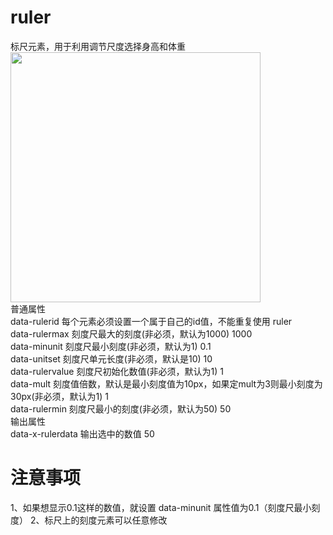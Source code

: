 # ruler
标尺元素，用于利用调节尺度选择身高和体重<br>
<img src="http://www.wware.org/img/rulers.png" width="400px"><br>
普通属性<br>
data-rulerid	每个元素必须设置一个属于自己的id值，不能重复使用	ruler<br>
data-rulermax	刻度尺最大的刻度(非必须，默认为1000)	1000<br>
data-minunit	刻度尺最小刻度(非必须，默认为1)	0.1<br>
data-unitset	刻度尺单元长度(非必须，默认是10)	10<br>
data-rulervalue	刻度尺初始化数值(非必须，默认为1)	1<br>
data-mult	刻度值倍数，默认是最小刻度值为10px，如果定mult为3则最小刻度为30px(非必须，默认为1)	1<br>
data-rulermin	刻度尺最小的刻度(非必须，默认为50)	50<br>
输出属性<br>
data-x-rulerdata	输出选中的数值	50<br>

# 注意事项
1、如果想显示0.1这样的数值，就设置 data-minunit 属性值为0.1（刻度尺最小刻度）
2、标尺上的刻度元素可以任意修改
